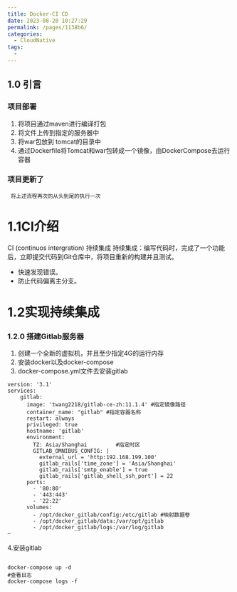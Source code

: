 ```yaml
---
title: Docker-CI CD
date: 2023-08-20 10:27:29
permalink: /pages/1138b6/
categories:
  - CloudNative
tags:
  - 
---
```

## 1.0 引言
### 项目部署

1. 将项目通过maven进行编译打包
2. 将文件上传到指定的服务器中
3. 将war包放到 tomcat的目录中
4. 通过Dockerfile将Tomcat和war包转成一个镜像，由DockerCompose去运行容器
### 项目更新了
     将上述流程再次的从头到尾的执行一次
# 1.1CI介绍
   CI (continuos intergration) 持续集成
   持续集成：编写代码时，完成了一个功能后，立即提交代码到Git仓库中，将项目重新的构建并且测试。

- 快速发现错误。
- 防止代码偏离主分支。
# 1.2实现持续集成
###  1.2.0  搭建Gitlab服务器

1. 创建一个全新的虚拟机，并且至少指定4G的运行内存
2. 安装docker以及docker-compose
3. docker-compose.yml文件去安装gitlab
```shell
version: '3.1'
services:
    gitlab:
      image: 'twang2218/gitlab-ce-zh:11.1.4' #指定镜像路径
      container_name: "gitlab" #指定容器名称
      restart: always
      privileged: true
      hostname: 'gitlab'
      environment:
        TZ: Asia/Shanghai         #指定时区
        GITLAB_OMNIBUS_CONFIG: |
          external_url = 'http:192.168.199.100'
          gitlab_rails['time_zone'] = 'Asia/Shanghai'
          gitlab_rails['smtp_enable'] = true
          gitlab_rails['gitlab_shell_ssh_port'] = 22
      ports:
        - '80:80'
        - '443:443'
        - '22:22'
      volumes:
        - /opt/docker_gitlab/config:/etc/gitlab #映射数据卷
        - /opt/docker_gitlab/data:/var/opt/gitlab
        - /opt/docker_gitlab/logs:/var/log/gitlab
~                                                     
```
4.安装gitlab
```shell

docker-compose up -d
#查看日志
docker-compose logs -f

```
